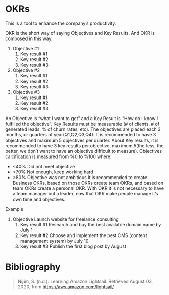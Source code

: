 # OKRs

This is a tool to enhance the company’s productivity.
<!--more-->
OKR is the short way of saying Objectives and Key Results. And OKR is composed in this way.
1.  Objective #1
    1.  Key result #1
    1.  Key result #2
    1.  Key result #3
1.  Objective #2
    1.  Key result #1
    1.  Key result #2
    1.  Key result #3
1.  Objective #3
    1.  Key result #1
    1.  Key result #2
    1.  Key result #3

An Objective is “what I want to get” and a Key Result is “How do I know I fulfilled the objective”. Key Results must be measurable (# of clients, # of generated leads, % of churn rates, etc).
The objectives are placed each 3 months, or quarters of year(Q1,Q2,Q3,Q4). It is recommended to have 3 objectives and maximum 5 objectives per quarter.   About Key results, it is recommended to have 3 key results per objective, maximum 5(the less, the better, we don’t want to have an objective difficult to measure).
Objectives calcification is measured from %0 to %100 where:
*   <40%        Did not meet objective
*   <70%        Not enough, keep working hard
*   \>80%        Objective was not ambitious
It is recommended to create Business OKRs, based on those OKRs create team OKRs, and based on team OKRs create a personal OKR. With OKR it is not necessary to have a team manager but a leader, now that OKR make people manage it’s own time and objectives.

Example
1.  Objective  Launch website for freelance consulting
    1.  Key result #1 Research and buy the best available domain name by July 1
    1.  Key result #2 Choose and implement the best CMS (content management system) by July 10
    1.  Key result #3 Publish the first blog post by August

# Bibliography
> Nijim, S. (n.d.). Learning Amazon Lightsail. Retrieved August 03, 2020, from https://aws.amazon.com/lightsail/
